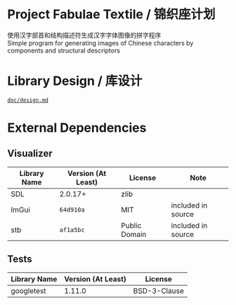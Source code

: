 # Project Fabulae Textile / 锦织座计划
使用汉字部首和结构描述符生成汉字字体图像的拼字程序  
Simple program for generating images of Chinese characters by components and structural descriptors

# Library Design / 库设计
[`doc/design.md`](doc/design.md)

# External Dependencies
## Visualizer
| Library Name | Version (At Least) | License | Note |
|---|---|---|---|
| SDL | 2.0.17+ | zlib |  |
| ImGui | `64d910a` | MIT | included in source |
| stb | `af1a5bc` | Public Domain | included in source |
## Tests
| Library Name | Version (At Least) | License |
|---|---|---|
| googletest | 1.11.0 | BSD-3-Clause |
